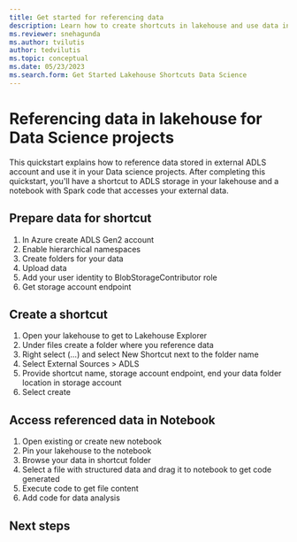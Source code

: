 ```yaml
---
title: Get started for referencing data
description: Learn how to create shortcuts in lakehouse and use data in your data science projects
ms.reviewer: snehagunda
ms.author: tvilutis
author: tedvilutis
ms.topic: conceptual
ms.date: 05/23/2023
ms.search.form: Get Started Lakehouse Shortcuts Data Science
---
```


# Referencing data in lakehouse for Data Science projects
This quickstart explains how to reference data stored in external ADLS account and use it in your Data science projects. After completing this quickstart, you'll have a shortcut to ADLS storage in your lakehouse and a notebook with Spark code that accesses your external data.

## Prepare data for shortcut
1. In Azure create ADLS Gen2 account
1. Enable hierarchical namespaces
1. Create folders for your data
1. Upload data
1. Add your user identity to BlobStorageContributor role
1. Get storage account endpoint

## Create a shortcut
1. Open your lakehouse to get to Lakehouse Explorer
1. Under files create a folder where you reference data
1. Right select (...) and select New Shortcut next to the folder name
1. Select External Sources > ADLS
1. Provide shortcut name, storage account endpoint, end your data folder location in storage account
1. Select create

## Access referenced data in Notebook
1. Open existing or create new notebook
1. Pin your lakehouse to the notebook
1. Browse your data in shortcut folder
1. Select a file with structured data and drag it to notebook to get code generated
1. Execute code to get file content
1. Add code for data analysis


## Next steps
